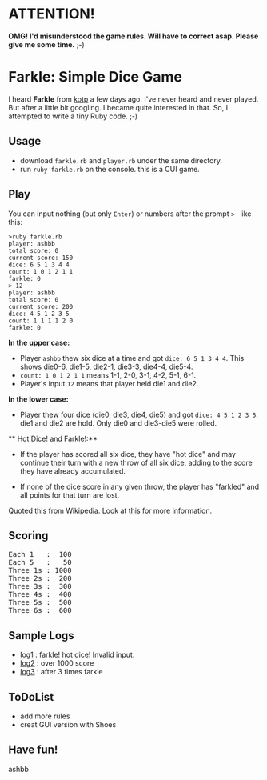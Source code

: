 ATTENTION!
==========

**OMG! I'd misunderstood the game rules. Will have to correct asap. Please give me some time.** ;-)

Farkle: Simple Dice Game
========================

I heard **Farkle** from [kotp](http://github.com/kotp/kotp.github.com/tree/master) a few days ago.
I've never heard and never played. But after a little bit googling.
I became quite interested in that. So, I attempted to write a tiny Ruby code. ;-)


Usage
-----

- download `farkle.rb` and `player.rb` under the same directory.
- run `ruby farkle.rb` on the console. this is a CUI game.


Play
----

You can input nothing (but only `Enter`) or numbers after the prompt `> ` like this:

	>ruby farkle.rb
	player: ashbb
	total score: 0
	current score: 150
	dice: 6 5 1 3 4 4
	count: 1 0 1 2 1 1
	farkle: 0
	> 12
	player: ashbb
	total score: 0
	current score: 200
	dice: 4 5 1 2 3 5
	count: 1 1 1 1 2 0
	farkle: 0

**In the upper case:**

- Player `ashbb` thew six dice at a time and got `dice: 6 5 1 3 4 4`. This shows die0-6, die1-5, die2-1, die3-3, die4-4, die5-4.
- `count: 1 0 1 2 1 1` means 1-1, 2-0, 3-1, 4-2, 5-1, 6-1.
- Player's input `12` means that player held die1 and die2. 

**In the lower case:**

- Player thew four dice (die0, die3, die4, die5) and got `dice: 4 5 1 2 3 5`. die1 and die2 are hold. Only die0 and die3-die5 were rolled.


** Hot Dice! and Farkle!:**

- If the player has scored all six dice, they have "hot dice" and may continue their turn with a new throw of all six dice, adding to the score they have already accumulated.

- If none of the dice score in any given throw, the player has "farkled" and all points for that turn are lost.

Quoted this from Wikipedia. Look at [this](http://en.wikipedia.org/wiki/Farkle) for more information.


Scoring
-------

<pre>
Each 1   :  100
Each 5   :   50
Three 1s : 1000
Three 2s :  200
Three 3s :  300
Three 4s :  400
Three 5s :  500
Three 6s :  600
</pre>


Sample Logs
-----------

- [log1](http://github.com/ashbb/farkle/tree/master/log/log1.txt) : farkle! hot dice! Invalid input.
- [log2](http://github.com/ashbb/farkle/tree/master/log/log2.txt) : over 1000 score
- [log3](http://github.com/ashbb/farkle/tree/master/log/log3.txt) : after 3 times farkle


ToDoList
--------

- add more rules
- creat GUI version with Shoes


Have fun!
---------
 
ashbb


